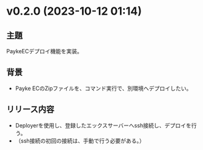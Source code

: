 # v0.2.0 (2023-10-12 01:14)

## 主題

PaykeECデプロイ機能を実装。

## 背景

- Payke ECのZipファイルを、コマンド実行で、別環境へデプロイしたい。

## リリース内容

- Deployerを使用し、登録したエックスサーバーへssh接続し、デプロイを行う。
- （ssh接続の初回の接続は、手動で行う必要がある。）
